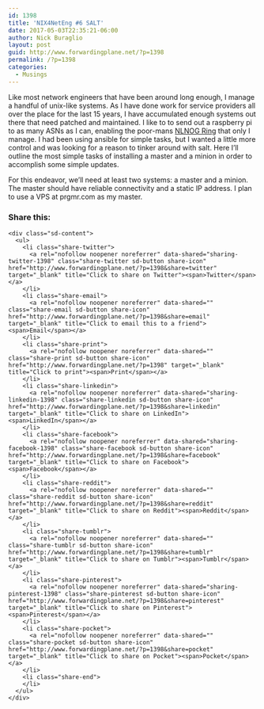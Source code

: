 ```yaml
---
id: 1398
title: 'NIX4NetEng #6 SALT'
date: 2017-05-03T22:35:21-06:00
author: Nick Buraglio
layout: post
guid: http://www.forwardingplane.net/?p=1398
permalink: /?p=1398
categories:
  - Musings
---
```

Like most network engineers that have been around long enough, I manage a handful of unix-like systems. As I have done work for service providers all over the place for the last 15 years, I have accumulated enough systems out there that need patched and maintained. I like to to send out a raspberry pi to as many ASNs as I can, enabling the poor-mans [NLNOG Ring](https://ring.nlnog.net/) that only I manage. I had been using ansible for simple tasks, but I wanted a little more control and was looking for a reason to tinker around with salt. Here I&#8217;ll outline the most simple tasks of installing a master and a minion in order to accomplish some simple updates.

For this endeavor, we&#8217;ll need at least two systems: a master and a minion. The master should have reliable connectivity and a static IP address. I plan to use a VPS at prgmr.com as my master.

<div class="sharedaddy sd-sharing-enabled">
  <div class="robots-nocontent sd-block sd-social sd-social-icon-text sd-sharing">
    <h3 class="sd-title">
      Share this:
    </h3>
    
    <div class="sd-content">
      <ul>
        <li class="share-twitter">
          <a rel="nofollow noopener noreferrer" data-shared="sharing-twitter-1398" class="share-twitter sd-button share-icon" href="http://www.forwardingplane.net/?p=1398&share=twitter" target="_blank" title="Click to share on Twitter"><span>Twitter</span></a>
        </li>
        <li class="share-email">
          <a rel="nofollow noopener noreferrer" data-shared="" class="share-email sd-button share-icon" href="http://www.forwardingplane.net/?p=1398&share=email" target="_blank" title="Click to email this to a friend"><span>Email</span></a>
        </li>
        <li class="share-print">
          <a rel="nofollow noopener noreferrer" data-shared="" class="share-print sd-button share-icon" href="http://www.forwardingplane.net/?p=1398" target="_blank" title="Click to print"><span>Print</span></a>
        </li>
        <li class="share-linkedin">
          <a rel="nofollow noopener noreferrer" data-shared="sharing-linkedin-1398" class="share-linkedin sd-button share-icon" href="http://www.forwardingplane.net/?p=1398&share=linkedin" target="_blank" title="Click to share on LinkedIn"><span>LinkedIn</span></a>
        </li>
        <li class="share-facebook">
          <a rel="nofollow noopener noreferrer" data-shared="sharing-facebook-1398" class="share-facebook sd-button share-icon" href="http://www.forwardingplane.net/?p=1398&share=facebook" target="_blank" title="Click to share on Facebook"><span>Facebook</span></a>
        </li>
        <li class="share-reddit">
          <a rel="nofollow noopener noreferrer" data-shared="" class="share-reddit sd-button share-icon" href="http://www.forwardingplane.net/?p=1398&share=reddit" target="_blank" title="Click to share on Reddit"><span>Reddit</span></a>
        </li>
        <li class="share-tumblr">
          <a rel="nofollow noopener noreferrer" data-shared="" class="share-tumblr sd-button share-icon" href="http://www.forwardingplane.net/?p=1398&share=tumblr" target="_blank" title="Click to share on Tumblr"><span>Tumblr</span></a>
        </li>
        <li class="share-pinterest">
          <a rel="nofollow noopener noreferrer" data-shared="sharing-pinterest-1398" class="share-pinterest sd-button share-icon" href="http://www.forwardingplane.net/?p=1398&share=pinterest" target="_blank" title="Click to share on Pinterest"><span>Pinterest</span></a>
        </li>
        <li class="share-pocket">
          <a rel="nofollow noopener noreferrer" data-shared="" class="share-pocket sd-button share-icon" href="http://www.forwardingplane.net/?p=1398&share=pocket" target="_blank" title="Click to share on Pocket"><span>Pocket</span></a>
        </li>
        <li class="share-end">
        </li>
      </ul>
    </div>
  </div>
</div>